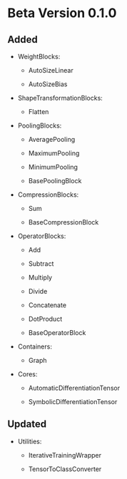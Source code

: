 # Beta Version 0.1.0

## Added

* WeightBlocks:

	* AutoSizeLinear
	
	* AutoSizeBias

* ShapeTransformationBlocks:

	* Flatten

* PoolingBlocks:
	
	* AveragePooling
	
	* MaximumPooling
	
	* MinimumPooling
	
	* BasePoolingBlock

* CompressionBlocks:

	* Sum

	* BaseCompressionBlock

* OperatorBlocks:

	* Add

	* Subtract

	* Multiply

	* Divide

	* Concatenate

	* DotProduct

	* BaseOperatorBlock

* Containers:

	* Graph

* Cores:

	* AutomaticDifferentiationTensor

	* SymbolicDifferentiationTensor

## Updated

* Utilities:

	* IterativeTrainingWrapper
	
	* TensorToClassConverter



	